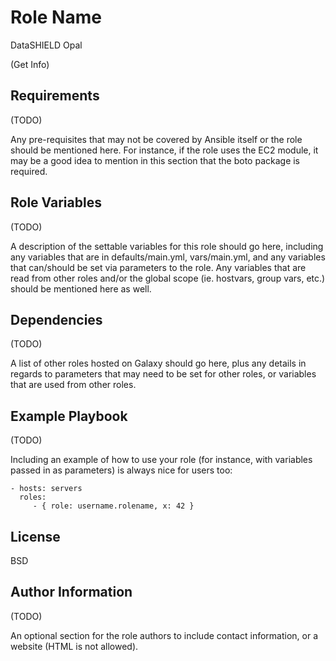 Role Name
=========

DataSHIELD Opal

(Get Info)

Requirements
------------

(TODO)

Any pre-requisites that may not be covered by Ansible itself or the role should be mentioned here. For instance, if the role uses the EC2 module, it may be a good idea to mention in this section that the boto package is required.

Role Variables
--------------

(TODO)

A description of the settable variables for this role should go here, including any variables that are in defaults/main.yml, vars/main.yml, and any variables that can/should be set via parameters to the role. Any variables that are read from other roles and/or the global scope (ie. hostvars, group vars, etc.) should be mentioned here as well.

Dependencies
------------

(TODO)

A list of other roles hosted on Galaxy should go here, plus any details in regards to parameters that may need to be set for other roles, or variables that are used from other roles.

Example Playbook
----------------

(TODO)

Including an example of how to use your role (for instance, with variables passed in as parameters) is always nice for users too:

    - hosts: servers
      roles:
         - { role: username.rolename, x: 42 }

License
-------

BSD

Author Information
------------------

(TODO)

An optional section for the role authors to include contact information, or a website (HTML is not allowed).
